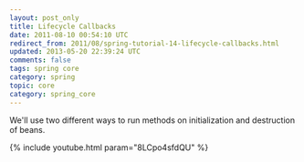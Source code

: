 ```yaml
---           
layout: post_only
title: Lifecycle Callbacks
date: 2011-08-10 00:54:10 UTC
redirect_from: 2011/08/spring-tutorial-14-lifecycle-callbacks.html
updated: 2013-05-20 22:39:24 UTC
comments: false
tags: spring core
category: spring
topic: core
category: spring_core
---
```


We'll use two different ways to run methods on initialization and destruction of beans.

{% include youtube.html param="8LCpo4sfdQU" %}